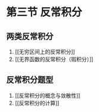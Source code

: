 # 第三节 反常积分
## 两类反常积分
1. [[无穷区间上的反常积分]]
2. [[无界函数的反常积分（瑕积分）]]

## 反常积分题型
1. [[反常积分的概念与敛散性]]
2. [[反常积分的计算]]

